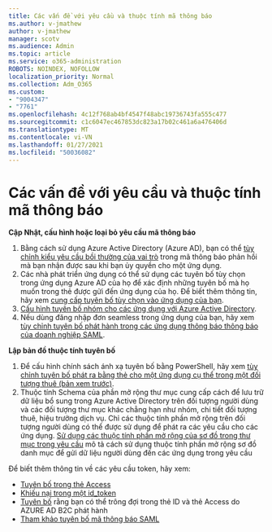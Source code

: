 ```yaml
---
title: Các vấn đề với yêu cầu và thuộc tính mã thông báo
ms.author: v-jmathew
author: v-jmathew
manager: scotv
ms.audience: Admin
ms.topic: article
ms.service: o365-administration
ROBOTS: NOINDEX, NOFOLLOW
localization_priority: Normal
ms.collection: Adm_O365
ms.custom:
- "9004347"
- "7761"
ms.openlocfilehash: 4c12f768ab4bf4547f48abc19736743fa555c477
ms.sourcegitcommit: c1c6047ec467853dc823a17b02c461a6a476406d
ms.translationtype: MT
ms.contentlocale: vi-VN
ms.lasthandoff: 01/27/2021
ms.locfileid: "50036082"
---
```

# <a name="issues-with-token-claims-and-attributes"></a>Các vấn đề với yêu cầu và thuộc tính mã thông báo

**Cập Nhật, cấu hình hoặc loại bỏ yêu cầu mã thông báo**

1. Bằng cách sử dụng Azure Active Directory (Azure AD), bạn có thể [tùy chỉnh kiểu yêu cầu bồi thường của vai trò](https://docs.microsoft.com/azure/active-directory/develop/active-directory-enterprise-app-role-management) trong mã thông báo phản hồi mà bạn nhận được sau khi bạn ủy quyền cho một ứng dụng.
2. Các nhà phát triển ứng dụng có thể sử dụng các tuyên bố tùy chọn trong ứng dụng Azure AD của họ để xác định những tuyên bố mà họ muốn trong thẻ được gửi đến ứng dụng của họ. Để biết thêm thông tin, hãy xem [cung cấp tuyên bố tùy chọn vào ứng dụng của bạn](https://docs.microsoft.com/azure/active-directory/develop/active-directory-optional-claims).
3. [Cấu hình tuyên bố nhóm cho các ứng dụng với Azure Active Directory](https://docs.microsoft.com/azure/active-directory/hybrid/how-to-connect-fed-group-claims).
4. Nếu dùng đăng nhập đơn seamless trong ứng dụng của bạn, hãy xem [tùy chỉnh tuyên bố phát hành trong các ứng dụng thông báo thông báo của doanh nghiệp SAML](https://docs.microsoft.com/azure/active-directory/develop/active-directory-saml-claims-customization).

**Lập bản đồ thuộc tính tuyên bố**

1. Để cấu hình chính sách ánh xạ tuyên bố bằng PowerShell, hãy xem [tùy chỉnh tuyên bố phát ra bằng thẻ cho một ứng dụng cụ thể trong một đối tượng thuê (bản xem trước)](https://docs.microsoft.com/azure/active-directory/develop/active-directory-claims-mapping).
2. Thuộc tính Schema của phần mở rộng thư mục cung cấp cách để lưu trữ dữ liệu bổ sung trong Azure Active Directory trên đối tượng người dùng và các đối tượng thư mục khác chẳng hạn như nhóm, chi tiết đối tượng thuê, hiệu trưởng dịch vụ. Chỉ các thuộc tính phần mở rộng trên đối tượng người dùng có thể được sử dụng để phát ra các yêu cầu cho các ứng dụng. [Sử dụng các thuộc tính phần mở rộng của sơ đồ trong thư mục trong yêu cầu](https://docs.microsoft.com/azure/active-directory/develop/active-directory-schema-extensions) mô tả cách sử dụng thuộc tính phần mở rộng sơ đồ danh mục để gửi dữ liệu người dùng đến các ứng dụng trong yêu cầu

Để biết thêm thông tin về các yêu cầu token, hãy xem:

- [Tuyên bố trong thẻ Access](https://docs.microsoft.com/azure/active-directory/develop/access-tokens#claims-in-access-tokens)
- [Khiếu nại trong một id_token](https://docs.microsoft.com/azure/active-directory/develop/id-tokens#claims-in-an-id_token)
- [Tuyên bố](https://docs.microsoft.com/azure/active-directory-b2c/tokens-overview#claims) rằng bạn có thể trông đợi trong thẻ ID và thẻ Access do AZURE AD B2C phát hành
- [Tham khảo tuyên bố mã thông báo SAML](https://docs.microsoft.com/azure/active-directory/develop/reference-saml-tokens)
